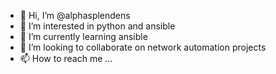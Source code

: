 - 👋 Hi, I’m @alphasplendens
- 👀 I’m interested in python and ansible
- 🌱 I’m currently learning ansible
- 💞️ I’m looking to collaborate on network automation projects
- 📫 How to reach me ...

<!---
alphasplendens/alphasplendens is a ✨ special ✨ repository because its `README.md` (this file) appears on your GitHub profile.
You can click the Preview link to take a look at your changes.
--->
